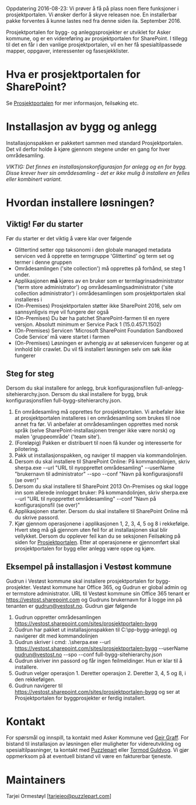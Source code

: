 Oppdatering 2016-08-23: Vi prøver å få på plass noen flere funksjoner i prosjektportalen. Vi ønsker derfor å skyve releasen noe. En installerbar pakke forventes å kunne lastes ned fra denne siden ila. September 2016.

Prosjektportalen for bygg- og anleggsprosjekter er utviklet for Asker kommune, og er en videreføring av prosjektportalen for SharePoint. I tillegg til det en får i den vanlige prosjektportalen, vil en her få spesialtilpassede mapper, oppgaver, interessenter og fasesjekklister.

# Hva er prosjektportalen for SharePoint?

Se <a href="https://github.com/prosjektstotte/sp-prosjektportal">Prosjektportalen</a> for mer informasjon, feilsøking etc.

# Installasjon av bygg og anlegg

Installasjonspakken er pakketert sammen med standard Prosjektportalen. Det vil derfor holde å kjøre gjennom stegene under en gang for hver områdesamling.

*VIKTIG: Det finnes en installasjonskonfigurasjon for anlegg og en for bygg. Disse krever hver sin områdesamling - det er ikke mulig å installere en felles eller kombinert variant.*

# Hvordan installere løsningen?
## Viktig! Før du starter
Før du starter er det viktig å være klar over følgende
* Glittertind setter opp taksonomi i den globale managed metadata servicen ved å opprette en termgruppe 'Glittertind' og term set og termer i denne gruppen
* Områdesamlingen ('site collection') må opprettes på forhånd, se steg 1 under.
* Applikasjonen <strong>må</strong> kjøres av en bruker som er termlagrinsadministrator ('term store administrator') og områdesamlingsadministrator ('site collection administrator') i områdesamlingen som prosjektportalen skal installeres i
* (On-Premises) Prosjektportalen støtter ikke SharePoint 2016, selv om sannsynligvis mye vil fungere der også
* (On-Premises) Du bør ha patchet SharePoint-farmen til en nyere versjon. Absolutt minimum er Service Pack 1 (15.0.4571.1502)
* (On-Premises) Servicen 'Microsoft SharePoint Foundation Sandboxed Code Service' må være startet i farmen
* (On-Premises) Løsningen er avhengig av at søkeservicen fungerer og at innhold blir crawlet. Du vil få installert løsningen selv om søk ikke fungerer

## Steg for steg

Dersom du skal installere for anlegg, bruk konfigurasjonsfilen full-anlegg-sitehierarchy.json. Dersom du skal installere for bygg, bruk konfigurasjonsfilen full-bygg-sitehierarchy.json.

1. En områdesamling må opprettes for prosjektportalen. Vi anbefaler ikke at prosjektportalen installeres i en områdesamling som brukes til noe annet fra før. Vi anbefaler at områdesamlingen opprettes med norsk språk (selve SharePoint-installasjonen trenger ikke være norsk) og malen 'gruppeområde' ('team site').
2. (Foreløpig) Pakken er distribuert til noen få kunder og interesserte for pilotering.
3. Pakk ut installasjonspakken, og naviger til mappen via kommandolinjen.
4. Dersom du skal installere til SharePoint Online: På kommandolinjen, skriv sherpa.exe --url "URL til nyopprettet områdesamling" --userName "brukernavn til administrator" --spo --conf "Navn på konfigurasjonsfil (se over)"
4. Dersom du skal installere til SharePoint 2013 On-Premises og skal logge inn som allerede innlogget bruker: På kommandolinjen, skriv sherpa.exe --url "URL til nyopprettet områdesamling" --conf "Navn på konfigurasjonsfil (se over)"
5. Applikasjonen starter. Dersom du skal installere til SharePoint Online må du skrive passord.
6. Kjør gjennom operasjonene i applikasjonen 1, 2, 3, 4, 5 og 8 i rekkefølge. Hvert steg må gå gjennom uten feil for at installasjonen skal blir vellykket. Dersom du opplever feil kan du se seksjonen Feilsøking på siden for <a href="https://github.com/prosjektstotte/sp-prosjektportal">Prosjektportalen</a>.
Etter at operasjonene er gjennomført skal prosjektportalen for bygg eller anlegg være oppe og kjøre.


## Eksempel på installasjon i Vestøst kommune

Gudrun i Vestøst kommune skal installere prosjektportalen for bygg-prosjekter. Vestøst kommune har Office 365, og Gudrun er global admin og er termstore administrator. URL til Vestøst kommune sin Office 365 tenant er https://vestost.sharepoint.com og Gudruns brukernavn for å logge inn på tenanten er gudrun@vestost.no. Gudrun gjør følgende

1. Gudrun oppretter områdesamlingen https://vestost.sharepoint.com/sites/prosjektportalen-bygg
2. Gudrun har pakket ut installasjonspakken til C:\pp-bygg-anlegg\ og navigerer dit med kommandolinjen
3. Gudrun skriver i cmd: .\sherpa.exe --url https://vestost.sharepoint.com/sites/prosjektportalen-bygg --userName gudrun@vestost.no --spo --conf full-bygg-sitehierarchy.json
4. Gudrun skriver inn passord og får ingen feilmeldinger. Hun er klar til å installere.
5. Gudrun velger operasjon 1. Deretter operasjon 2. Deretter 3, 4, 5 og 8, i den rekkefølgen.
6. Gudrun navigerer til https://vestost.sharepoint.com/sites/prosjektportalen-bygg og ser at Prosjektportalen for byggprosjekter er ferdig installert.

# Kontakt
For spørsmål og innspill, ta kontakt med Asker Kommune ved <a href="mailto:Geir.Graff@asker.kommune.no">Geir Graff</a>. For bistand til installasjon av løsningen eller muligheter for videreutvikling og spesialtilpasninger, ta kontakt med <a href="mailto:support@puzzlepart.com">Puzzlepart</a> eller <a href="mailto:tormod.guldvog@puzzlepart.com">Tormod Guldvog</a>. Vi gjør oppmerksom på at eventuell bistand vil være en fakturerbar tjeneste.

# Maintainers
Tarjei Ormestøyl [<a href="mailto:tarjeieo@puzzlepart.com">tarjeieo@puzzlepart.com</a>]

